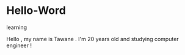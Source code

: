 # Hello-Word
learning

Hello , my name is Tawane . I'm 20 years old and studying computer engineer !
